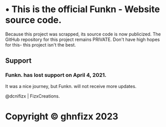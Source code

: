 # • This is the official Funkn - Website source code.
Because this project was scrapped, its source code is now publicized.
The GitHub repository for this project remains PRIVATE.
Don't have high hopes for this- this project isn't the best.

## Support
### Funkn. has lost support on April 4, 2021.
It was a nice journey, but Funkn. will not receive more updates.

@dcnifizx | FizxCreations.

# Copyright © ghnfizx 2023
